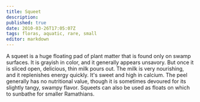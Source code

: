 ```yaml
---
title: Squeet
description:
published: true
date: 2010-03-26T17:05:07Z
tags: floras, aquatic, rare, small
editor: markdown
---
```


A squeet is a huge floating pad of plant matter that is found only on swamp surfaces. It is grayish in color, and it generally appears unsavory. But once it is sliced open, delicious, thin milk pours out. The milk is very nourishing, and it replenishes energy quickly. It's sweet and high in calcium. The peel generally has no nutritional value, though it is sometimes devoured for its slightly tangy, swampy flavor. Squeets can also be used as floats on which to sunbathe for smaller Ramathians.